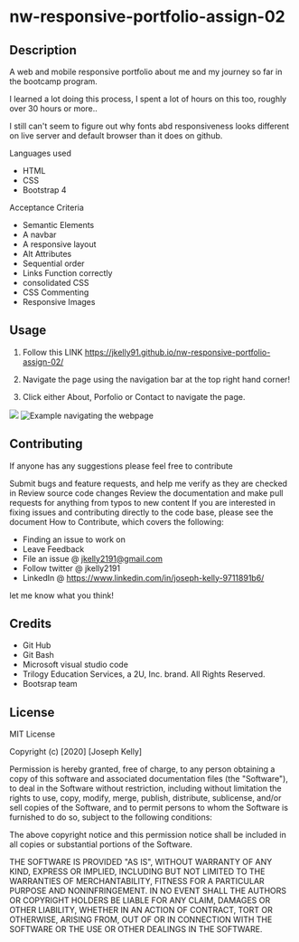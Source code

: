# nw-responsive-portfolio-assign-02

## Description

A web and mobile responsive portfolio about me and my journey so far in the bootcamp program.

I learned a lot doing this process, I spent a lot of hours on this too, roughly over 30 hours or more..

I still can't seem to figure out why fonts abd responsiveness looks different on live server and default browser than it does
on github.



Languages used

- HTML
- CSS
- Bootstrap 4

Acceptance Criteria

- Semantic Elements
- A navbar
- A responsive layout
- Alt Attributes
- Sequential order
- Links Function correctly
- consolidated CSS
- CSS Commenting
- Responsive Images

## Usage

1. Follow this LINK
https://jkelly91.github.io/nw-responsive-portfolio-assign-02/


2. Navigate the page using the navigation bar at the top right hand corner!

3. Click either About, Porfolio or Contact to navigate the page.

![](assets\images\navigation-01.PNG)
![Example navigating the webpage]()


## Contributing
If anyone has any suggestions please feel free to contribute

Submit bugs and feature requests, and help me verify as they are checked in
Review source code changes
Review the documentation and make pull requests for anything from typos to new content
If you are interested in fixing issues and contributing directly to the code base, please see the document How to Contribute, which covers the following:


- Finding an issue to work on
- Leave Feedback
- File an issue @ jkelly2191@gmail.com
- Follow twitter @ jkelly2191
- LinkedIn @  https://www.linkedin.com/in/joseph-kelly-9711891b6/

let me know what you think!


## Credits


- Git Hub
- Git Bash
- Microsoft visual studio code
- Trilogy Education Services, a 2U, Inc. brand. All Rights Reserved.
- Bootsrap team



## License

MIT License

Copyright (c) [2020] [Joseph Kelly]

Permission is hereby granted, free of charge, to any person obtaining a copy
of this software and associated documentation files (the "Software"), to deal
in the Software without restriction, including without limitation the rights
to use, copy, modify, merge, publish, distribute, sublicense, and/or sell
copies of the Software, and to permit persons to whom the Software is
furnished to do so, subject to the following conditions:

The above copyright notice and this permission notice shall be included in all
copies or substantial portions of the Software.

THE SOFTWARE IS PROVIDED "AS IS", WITHOUT WARRANTY OF ANY KIND, EXPRESS OR
IMPLIED, INCLUDING BUT NOT LIMITED TO THE WARRANTIES OF MERCHANTABILITY,
FITNESS FOR A PARTICULAR PURPOSE AND NONINFRINGEMENT. IN NO EVENT SHALL THE
AUTHORS OR COPYRIGHT HOLDERS BE LIABLE FOR ANY CLAIM, DAMAGES OR OTHER
LIABILITY, WHETHER IN AN ACTION OF CONTRACT, TORT OR OTHERWISE, ARISING FROM,
OUT OF OR IN CONNECTION WITH THE SOFTWARE OR THE USE OR OTHER DEALINGS IN THE
SOFTWARE.